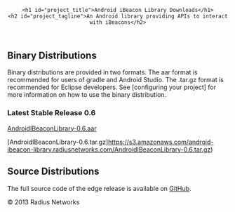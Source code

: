 ---
---

<link rel="stylesheet" type="text/css" media="screen" href="stylesheets/stylesheet.css">

<div id="header_wrap" class="outer">
  <header class="inner">

    <h1 id="project_title">Android iBeacon Library Downloads</h1>
    <h2 id="project_tagline">An Android library providing APIs to interact with iBeacons</h2>

  </header>
</div>

<div id="main_content_wrap" class="outer">
  <section id="main_content" class="inner">

## Binary Distributions

Binary distributions are provided in two formats.  The aar format is recommended for users of gradle and Android Studio.  The .tar.gz format is recommended for Eclipse developers.
See [configuring your project] for more information on how to use the binary distribution.

### Latest Stable Release 0.6

[AndroidIBeaconLibrary-0.6.aar](https://s3.amazonaws.com/android-ibeacon-library.radiusnetworks.com/AndroidIBeaconLibrary-0.6.aar)

[AndroidIBeaconLibrary-0.6.tar.gz]https://s3.amazonaws.com/android-ibeacon-library.radiusnetworks.com/AndroidIBeaconLibrary-0.6.tar.gz)

## Source Distributions

The full source code of the edge release is available on [GitHub](https://github.com/RadiusNetworks/android-ibeacon-service). 

  </section>
</div>

<!-- FOOTER  -->
<div id="footer_wrap" class="outer">
  <footer class="inner">
    <p class="copyright">&copy; 2013 Radius Networks</p>
  </footer>
</div>

